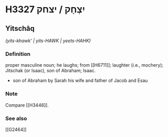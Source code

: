 # H3327 יִצְחָק / יצחק

## Yitschâq

_(yits-khawk' | yits-HAWK | yeets-HAHK)_

### Definition

proper masculine noun; he laughs; from [[H6711]]; laughter (i.e., mochery); Jitschak (or Isaac), son of Abraham; Isaac.

- son of Abraham by Sarah his wife and father of Jacob and Esau


### Note

Compare [[H3446]].

### See also

[[G2464]]

